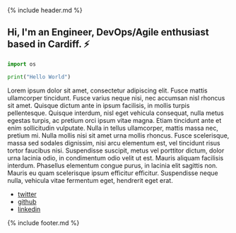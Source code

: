 {% include header.md %}

## Hi, I'm an Engineer, DevOps/Agile enthusiast based in Cardiff. :zap:


```Python
import os

print("Hello World")

```


Lorem ipsum dolor sit amet, consectetur adipiscing elit. Fusce mattis ullamcorper tincidunt. Fusce varius neque nisi, nec accumsan nisl rhoncus sit amet. Quisque dictum ante in ipsum facilisis, in mollis turpis pellentesque. Quisque interdum, nisl eget vehicula consequat, nulla metus egestas turpis, ac pretium orci ipsum vitae magna. Etiam tincidunt ante et enim sollicitudin vulputate. Nulla in tellus ullamcorper, mattis massa nec, pretium mi. Nulla mollis nisi sit amet urna mollis rhoncus. Fusce scelerisque, massa sed sodales dignissim, nisi arcu elementum est, vel tincidunt risus tortor faucibus nisi. Suspendisse suscipit, metus vel porttitor dictum, dolor urna lacinia odio, in condimentum odio velit ut est. Mauris aliquam facilisis interdum. Phasellus elementum congue purus, in lacinia elit sagittis non. Mauris eu quam scelerisque ipsum efficitur efficitur. Suspendisse neque nulla, vehicula vitae fermentum eget, hendrerit eget erat.

<div id="links">
  <ul>
    <li>
      <a href="https://twitter.com/alex_darby">twitter</a>
    </li>
    <li>
      <a href="https://github.com/AlexDarby">github</a>
    </li>
    <li>
        <a href="https://instagram.com/alex.darby">linkedin</i></a>
    </li>
  </ul>
</div>



{% include footer.md %}